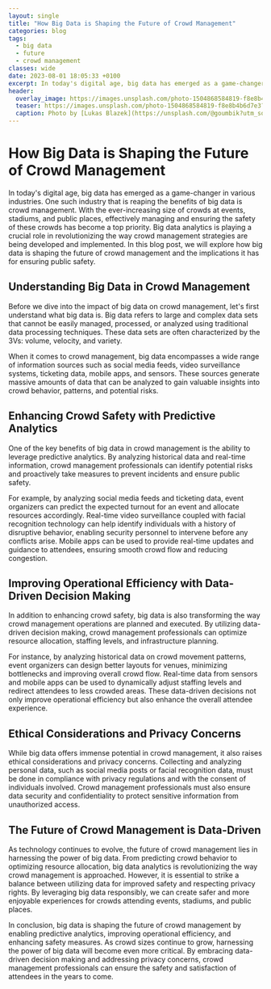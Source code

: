 ```yaml
---
layout: single
title: "How Big Data is Shaping the Future of Crowd Management"
categories: blog
tags:
  - big data
  - future
  - crowd management
classes: wide
date: 2023-08-01 18:05:33 +0100
excerpt: In today's digital age, big data has emerged as a game-changer in various industries.
header:
  overlay_image: https://images.unsplash.com/photo-1504868584819-f8e8b4b6d7e3?crop=entropy&cs=tinysrgb&fit=max&fm=jpg&ixid=M3w0Nzk0ODB8MHwxfHNlYXJjaHw1fHxiaWclMjBkYXRhJTJDJTIwZnV0dXJlJTJDJTIwY3Jvd2QlMjBtYW5hZ2VtZW50fGVufDB8MHx8fDE2OTA5MDU5MjR8MA&ixlib=rb-4.0.3&q=80&w=1080
  teaser: https://images.unsplash.com/photo-1504868584819-f8e8b4b6d7e3?crop=entropy&cs=tinysrgb&fit=max&fm=jpg&ixid=M3w0Nzk0ODB8MHwxfHNlYXJjaHw1fHxiaWclMjBkYXRhJTJDJTIwZnV0dXJlJTJDJTIwY3Jvd2QlMjBtYW5hZ2VtZW50fGVufDB8MHx8fDE2OTA5MDU5MjR8MA&ixlib=rb-4.0.3&q=80&w=400
  caption: Photo by [Lukas Blazek](https://unsplash.com/@goumbik?utm_source=peoplecounter&utm_medium=referral) on [Unsplash](https://unsplash.com/?utm_source=peoplecounter&utm_medium=referral)
---
```


# How Big Data is Shaping the Future of Crowd Management

In today's digital age, big data has emerged as a game-changer in various industries. One such industry that is reaping the benefits of big data is crowd management. With the ever-increasing size of crowds at events, stadiums, and public places, effectively managing and ensuring the safety of these crowds has become a top priority. Big data analytics is playing a crucial role in revolutionizing the way crowd management strategies are being developed and implemented. In this blog post, we will explore how big data is shaping the future of crowd management and the implications it has for ensuring public safety.

## Understanding Big Data in Crowd Management

Before we dive into the impact of big data on crowd management, let's first understand what big data is. Big data refers to large and complex data sets that cannot be easily managed, processed, or analyzed using traditional data processing techniques. These data sets are often characterized by the 3Vs: volume, velocity, and variety.

When it comes to crowd management, big data encompasses a wide range of information sources such as social media feeds, video surveillance systems, ticketing data, mobile apps, and sensors. These sources generate massive amounts of data that can be analyzed to gain valuable insights into crowd behavior, patterns, and potential risks.

## Enhancing Crowd Safety with Predictive Analytics

One of the key benefits of big data in crowd management is the ability to leverage predictive analytics. By analyzing historical data and real-time information, crowd management professionals can identify potential risks and proactively take measures to prevent incidents and ensure public safety.

For example, by analyzing social media feeds and ticketing data, event organizers can predict the expected turnout for an event and allocate resources accordingly. Real-time video surveillance coupled with facial recognition technology can help identify individuals with a history of disruptive behavior, enabling security personnel to intervene before any conflicts arise. Mobile apps can be used to provide real-time updates and guidance to attendees, ensuring smooth crowd flow and reducing congestion.

## Improving Operational Efficiency with Data-Driven Decision Making

In addition to enhancing crowd safety, big data is also transforming the way crowd management operations are planned and executed. By utilizing data-driven decision making, crowd management professionals can optimize resource allocation, staffing levels, and infrastructure planning.

For instance, by analyzing historical data on crowd movement patterns, event organizers can design better layouts for venues, minimizing bottlenecks and improving overall crowd flow. Real-time data from sensors and mobile apps can be used to dynamically adjust staffing levels and redirect attendees to less crowded areas. These data-driven decisions not only improve operational efficiency but also enhance the overall attendee experience.

## Ethical Considerations and Privacy Concerns

While big data offers immense potential in crowd management, it also raises ethical considerations and privacy concerns. Collecting and analyzing personal data, such as social media posts or facial recognition data, must be done in compliance with privacy regulations and with the consent of individuals involved. Crowd management professionals must also ensure data security and confidentiality to protect sensitive information from unauthorized access.

## The Future of Crowd Management is Data-Driven

As technology continues to evolve, the future of crowd management lies in harnessing the power of big data. From predicting crowd behavior to optimizing resource allocation, big data analytics is revolutionizing the way crowd management is approached. However, it is essential to strike a balance between utilizing data for improved safety and respecting privacy rights. By leveraging big data responsibly, we can create safer and more enjoyable experiences for crowds attending events, stadiums, and public places.

In conclusion, big data is shaping the future of crowd management by enabling predictive analytics, improving operational efficiency, and enhancing safety measures. As crowd sizes continue to grow, harnessing the power of big data will become even more critical. By embracing data-driven decision making and addressing privacy concerns, crowd management professionals can ensure the safety and satisfaction of attendees in the years to come.